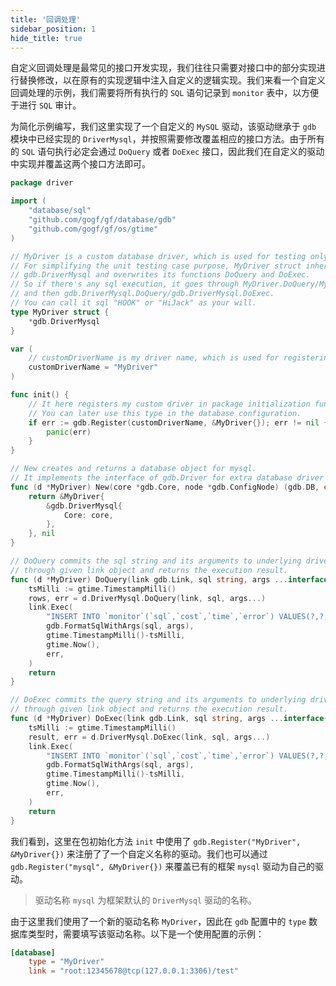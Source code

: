 ```yaml
---
title: '回调处理'
sidebar_position: 1
hide_title: true
---
```


自定义回调处理是最常见的接口开发实现，我们往往只需要对接口中的部分实现进行替换修改，以在原有的实现逻辑中注入自定义的逻辑实现。我们来看一个自定义回调处理的示例，我们需要将所有执行的 `SQL` 语句记录到 `monitor` 表中，以方便于进行 `SQL` 审计。

为简化示例编写，我们这里实现了一个自定义的 `MySQL` 驱动，该驱动继承于 `gdb` 模块中已经实现的 `DriverMysql`，并按照需要修改覆盖相应的接口方法。由于所有的 `SQL` 语句执行必定会通过 `DoQuery` 或者 `DoExec` 接口，因此我们在自定义的驱动中实现并覆盖这两个接口方法即可。

```go
package driver

import (
	"database/sql"
	"github.com/gogf/gf/database/gdb"
	"github.com/gogf/gf/os/gtime"
)

// MyDriver is a custom database driver, which is used for testing only.
// For simplifying the unit testing case purpose, MyDriver struct inherits the mysql driver
// gdb.DriverMysql and overwrites its functions DoQuery and DoExec.
// So if there's any sql execution, it goes through MyDriver.DoQuery/MyDriver.DoExec firstly
// and then gdb.DriverMysql.DoQuery/gdb.DriverMysql.DoExec.
// You can call it sql "HOOK" or "HiJack" as your will.
type MyDriver struct {
	*gdb.DriverMysql
}

var (
	// customDriverName is my driver name, which is used for registering.
	customDriverName = "MyDriver"
)

func init() {
	// It here registers my custom driver in package initialization function "init".
	// You can later use this type in the database configuration.
	if err := gdb.Register(customDriverName, &MyDriver{}); err != nil {
		panic(err)
	}
}

// New creates and returns a database object for mysql.
// It implements the interface of gdb.Driver for extra database driver installation.
func (d *MyDriver) New(core *gdb.Core, node *gdb.ConfigNode) (gdb.DB, error) {
	return &MyDriver{
		&gdb.DriverMysql{
			Core: core,
		},
	}, nil
}

// DoQuery commits the sql string and its arguments to underlying driver
// through given link object and returns the execution result.
func (d *MyDriver) DoQuery(link gdb.Link, sql string, args ...interface{}) (rows *sql.Rows, err error) {
	tsMilli := gtime.TimestampMilli()
	rows, err = d.DriverMysql.DoQuery(link, sql, args...)
	link.Exec(
		"INSERT INTO `monitor`(`sql`,`cost`,`time`,`error`) VALUES(?,?,?,?)",
		gdb.FormatSqlWithArgs(sql, args),
		gtime.TimestampMilli()-tsMilli,
		gtime.Now(),
		err,
	)
	return
}

// DoExec commits the query string and its arguments to underlying driver
// through given link object and returns the execution result.
func (d *MyDriver) DoExec(link gdb.Link, sql string, args ...interface{}) (result sql.Result, err error) {
	tsMilli := gtime.TimestampMilli()
	result, err = d.DriverMysql.DoExec(link, sql, args...)
	link.Exec(
		"INSERT INTO `monitor`(`sql`,`cost`,`time`,`error`) VALUES(?,?,?,?)",
		gdb.FormatSqlWithArgs(sql, args),
		gtime.TimestampMilli()-tsMilli,
		gtime.Now(),
		err,
	)
	return
}

```

我们看到，这里在包初始化方法 `init` 中使用了 `gdb.Register("MyDriver", &MyDriver{})` 来注册了了一个自定义名称的驱动。我们也可以通过 `gdb.Register("mysql", &MyDriver{})` 来覆盖已有的框架 `mysql` 驱动为自己的驱动。

> 驱动名称 `mysql` 为框架默认的 `DriverMysql` 驱动的名称。

由于这里我们使用了一个新的驱动名称 `MyDriver`，因此在 `gdb` 配置中的 `type` 数据库类型时，需要填写该驱动名称。以下是一个使用配置的示例：

```toml
[database]
	type = "MyDriver"
	link = "root:12345678@tcp(127.0.0.1:3306)/test"

```